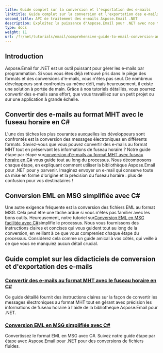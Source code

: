 ```yaml
---
title: Guide complet sur la conversion et l'exportation des e-mails
linktitle: Guide complet sur la conversion et l'exportation des e-mails
second_title: API de traitement des e-mails Aspose.Email .NET
description: Exploitez la puissance d'Aspose.Email pour .NET avec nos tutoriels complets pour le Guide complet de conversion et d'exportation d'e-mails. Apprenez à convertir facilement les formats.
type: docs
weight: 11
url: /fr/net/tutorials/email/comprehensive-guide-to-email-conversion-and-export/
---
```

## Introduction

Aspose.Email for .NET est un outil puissant pour gérer les e-mails par programmation. Si vous vous êtes déjà retrouvé pris dans le piège des formats et des conversions d'e-mails, vous n'êtes pas seul. De nombreux développeurs sont confrontés au même défi, mais heureusement, il existe une solution à portée de main. Grâce à nos tutoriels détaillés, vous pourrez convertir des e-mails sans effort, que vous travailliez sur un petit projet ou sur une application à grande échelle.

## Convertir des e-mails au format MHT avec le fuseau horaire en C#

 L'une des tâches les plus courantes auxquelles les développeurs sont confrontés est la conversion des messages électroniques en différents formats. Saviez-vous que vous pouvez convertir des e-mails au format MHT tout en préservant les informations de fuseau horaire ? Notre guide étape par étape sur[conversion d'e-mails au format MHT avec fuseau horaire en C#](./convert-emails-to-mht-format-with-timezone-in-csharp/) vous guide tout au long du processus. Nous décomposons chaque étape, en expliquant comment utiliser la bibliothèque Aspose.Email pour .NET pour y parvenir. Imaginez envoyer un e-mail qui conserve toute sa mise en forme d'origine et la précision du fuseau horaire : plus de confusion pour vos destinataires !

## Conversion EML en MSG simplifiée avec C#

 Une autre exigence fréquente est la conversion des fichiers EML au format MSG. Cela peut être une tâche ardue si vous n'êtes pas familier avec les bons outils. Heureusement, notre tutoriel sur[Conversion EML en MSG facilitée avec C#](./eml-to-msg-convert-made-easy-using-csharp/)simplifie le processus. Nous vous fournissons des instructions claires et concises qui vous guident tout au long de la conversion, en veillant à ce que vous compreniez chaque étape du processus. Considérez cela comme un guide amical à vos côtés, qui veille à ce que vous ne manquiez aucun détail crucial. 

## Guide complet sur les didacticiels de conversion et d'exportation des e-mails
### [Convertir des e-mails au format MHT avec le fuseau horaire en C#](./convert-emails-to-mht-format-with-timezone-in-csharp/)
Ce guide détaillé fournit des instructions claires sur la façon de convertir les messages électroniques au format MHT tout en gérant avec précision les informations de fuseau horaire à l'aide de la bibliothèque Aspose.Email pour .NET.
### [Conversion EML en MSG simplifiée avec C#](./eml-to-msg-convert-made-easy-using-csharp/)
Convertissez le format EML en MSG avec C#. Suivez notre guide étape par étape avec Aspose.Email pour .NET pour des conversions de fichiers fluides.